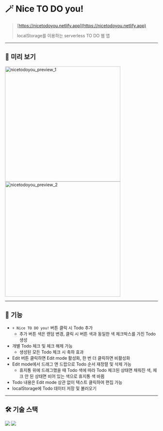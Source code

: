 # 🪄 Nice TO DO you!

> [https://nicetodoyou.netlify.app](https://nicetodoyou.netlify.app)
>
> localStorage를 이용하는 serverless TO DO 웹 앱

---

## 🔎 미리 보기

<p>
<img alt='nicetodoyou_preview_1' src='https://user-images.githubusercontent.com/91963656/212108086-a14c3e2f-fc32-4e9a-822b-1b78ae7c044f.gif' width='380px' /> <img alt='nicetodoyou_preview_2' src='https://user-images.githubusercontent.com/91963656/212108106-a4bdff83-5d8b-4f4d-89ce-76d78f5d1306.gif' width='380px' />
</p>

---

## 🚀 기능

- `+ Nice TO DO you!` 버튼 클릭 시 Todo 추가
  - 추가 버튼 색은 랜덤 변경, 클릭 시 버튼 색과 동일한 색 체크박스를 가진 Todo 생성
- 개별 Todo 체크 및 체크 해제 가능
  - 생성된 모든 Todo 체크 시 축하 효과
- Edit 버튼 클릭하면 Edit mode 활성화, 한 번 더 클릭하면 비활성화
- Edit mode에서 드래그 앤 드랍으로 Todo 순서 재정렬 및 삭제 가능
  - 휴지통 위에 드래그했을 때 Todo 색에 따라 Todo 체크된 상태면 채워진 색, 체크 안 된 상태면 비어 있는 색으로 휴지통 색 바뀜
- Todo 내용은 Edit mode 상관 없이 텍스트 클릭하여 편집 가능
- localStorage에 Todo 데이터 저장 및 불러오기

---

## 🛠 기술 스택

<img src="https://img.shields.io/static/v1?label=React&message=18.2.0&color=61DAFB&style=for-the-badge&logo=react" />

<img src="https://img.shields.io/static/v1?label=styled-components&message=5.3.6&color=DB7093&style=for-the-badge&logo=styled-components" />
